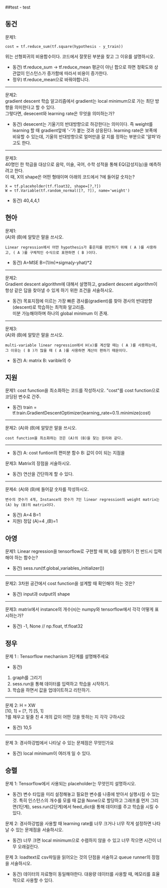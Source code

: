 ##test - test

## 동건
문제1: 
```
cost = tf.reduce_sum(tf.square(hypothesis - y_train))
````
위는 선형회귀의 비용함수이다. 코드에서 잘못된 부분을 찾고 그 이유를 설명하시오.  

- 동건) tf.reduce_sum -> tf.reduce_mean 평균이 아닌 합으로 하면 정확도와 상관없이 인스턴스가 증가함에 따라서 비용이 증가한다.
- 정우) tf.reduce_mean으로 바꿔야합니다. 
---
문제2:  
gradient descent 학습 알고리즘에서 gradient는 local minimum으로 가는 최단 방향을 의미한다고 할 수 있다.  
그렇다면, desecent와 learning rate은 무엇을 의미하는가?

- 동건) desecent는 기울기의 반대방향으로 하강한다는 의미이다. 즉 weight를 learning 할 때 gradient앞에 '-'가 붙는 것과 상응된다. 
learning rate은 보폭에 비유할 수 있는데, 기울의 반대방향으로 얼머만큼 갈 지를 정하는 부분으로 '알파'라고도 한다. 

---
문제3:  
40명인 한 학급을 대상으로 음악, 미술, 국어, 수학 성적을 통해 EQ(감성지능)을 예측하려고 한다.  
이 때, X의 shape은 어떤 형태이며 아래의 코드에서 ?에 들어갈 숫자는?
```
X = tf.placeholder(tf.float32, shape=[?,?])
W = tf.Variable(tf.random_normal([?, ?]), name='weight')
```

- 동건) 40,4,4,1

## 현아
문제1:  
(A)와 (B)에 알맞은 말을 쓰시오.
```
Linear regression에서 어떤 hypothesis가 좋은지를 판단하기 위해 ( A )를 사용하고, ( A )를 구체적인 수식으로 표현하면 ( B )이다. 
```

- 동건) A=MSE B=(1/m)*sigma(y-yhat)*2

---
문제2:  
Gradient descent algorithm에 대해서 설명하고, gradient descent algorithm이 항상 같은 답을 찾아낼 수 있게 하기 위한 조건을 서술하시오.  

- 동건) 목표지점에 이르는 가장 빠른 경사를(gradient)를 찾아 경사의 반대방향(descent)로 학습하는 최적화 알고리즘.  
미분 가능해야하며 하나의 global minimum 이 존재. 

---
문제3:  
(A)와 (B)에 알맞은 말을 쓰시오.
```
multi-variable linear regression에서 H(x)를 계산할 때는 ( A )를 사용하는데, 그 이유는 ( B )가 많을 때 ( A )를 사용하면 계산이 편하기 때문이다.
```

- 동건) A: matrix B: varible의 수

## 지원
문제1:
cost function을 최소화하는 코드를 작성하시오. "cost"를 cost function으로 코딩된 변수로 간주.

- 동건) train = tf.train.GradientDescentOptimizer(learning_rate=0.1).minimize(cost)

---

문제2:
(A)와 (B)에 알맞은 말을 쓰시오.
```
cost function을 최소화하는 것은 (A)의 (B)을 찾는 원리와 같다.
```
---

- 동건) A: cost funtion의 편미분 함수 B: 값이 0이 되는 지점을  

문제3:
Matrix의 장점을 서술하시오.

- 동건) 연산을 간단하게 할 수 있다.  

---
문제4:
(A)와 (B)에 들어갈 숫자를 작성하시오.
```
변수의 갯수가 4개, Instance의 갯수가 7인 linear regression의 weight matrix는 (A) by (B)의 matrix이다.
```

- 동건)  A=4 B=1
- 지원) 정답 (A)=4 ,(B)=1




## 아영
문제1:
Linear regression을 tensorflow로 구현할 때 W, b를 실행하기 전 반드시 입력해야 하는 함수는?

- 동건) sess.run(tf.global_variables_initializer())

---
문제2:
3차원 공간에서 cost function을 설계할 때 확인해야 하는 것은?

- 동건) input과 output의 shape 

---
문제3:
matrix에서 instance의 개수(n)는 numpy와 tensorflow에서 각각 어떻게 표시하는가?

- 동건) -1, None // np.float, tf.float32

## 정우
문제 1 :
Tensorflow mechanism 3단계를 설명해주세요

- 동건)  
1. graph를 그리기
2. sess.run을 통해 데이터를 입력하고 학습을 시작하기.
3. 학습을 하면서 값을 업데이트하고 리턴하기. 

---

문제 2:
	H = XW  
[10, 1] = [?, ?] [5, 1]  
?를 채우고 밑줄 친 4 개의 값이 어떤 것을 뜻하는 지 각각 구하시오 

- 동건) 10,5

---
문제 3:
경사하강법에서 나타날 수 있는 문제점은 무엇인가요

- 동건) local minimum이 여러개 일 수 있다. 

## 승렬
문제 1:
Tensorflow에서 사용되는 placeholder는 무엇인지 설명하시오.

- 동건) 변수 타입을 미리 설정해놓고 필요한 변수를 나중에 받아서 실행시킬 수 있는 것. 특히 인스턴스의 개수를 모를 때 값을 None으로 할당하고 그래프를 먼저 그리면(1단계), sess.run(2단계)에서 feed_dict을 통해 데이터를 주고 학습을 시킬 수 있다.  

문제 2:
경사하강법을 사용할 때 learning rate를 너무 크거나 너무 작게 설정하면 나타날 수 있는 문제점을 서술하시오.

- 동건) 너무 크면 local minimum으로 수렴하지 않을 수 있고 너무 작으면 시간이 너무 오래걸린다. 

문제 3:
loadtext로 csv파일을 읽어오는 것의 단점을 서술하고 queue runner의 장점을 서술하시오.

- 동건) 데이터의 자료형이 동일해야한다. 대용량 데이터를 사용할 때, 메모리를 효율적으로 사용할 수 있다. 
